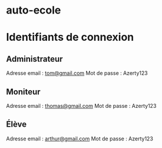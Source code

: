 # auto-ecole

# Identifiants de connexion

Administrateur
--------------
Adresse email : tom@gmail.com
Mot de passe : Azerty123

Moniteur
--------
Adresse email : thomas@gmail.com
Mot de passe : Azerty123

Élève
-----
Adresse email : arthur@gmail.com
Mot de passe : Azerty123
